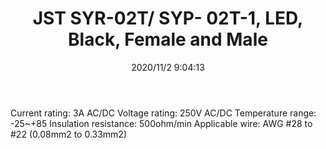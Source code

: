 ﻿---
layout: post 
title: JST SYR-02T/ SYP- 02T-1, LED, Black, Female and Male
tags: 
categories: wire-cable
overview: 
series: SYP
part_number: SYR-02T
thumb_img: static/202011/472-thumb-20201102170631.jpg
small_img: static/202011/472-20201102170631.jpg
date: 2020/11/2 9:04:13
---


Current rating: 3A AC/DC 
Voltage rating: 250V AC/DC
Temperature range: -25~+85
Insulation resistance: 500ohm/min
Applicable wire: AWG #28 to #22 (0.08mm2 to 0.33mm2)

